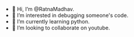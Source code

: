 - 👋 Hi, I’m @RatnaMadhav.
- 👀 I’m interested in debugging someone's code.
- 🌱 I’m currently learning python.
- 💞️ I’m looking to collaborate on youtube.


<!---
RatnaMadhav/RatnaMadhav is a ✨ special ✨ repository because its `README.md` (this file) appears on your GitHub profile.
You can click the Preview link to take a look at your changes.
--->
